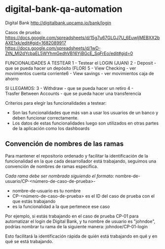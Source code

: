 # digital-bank-qa-automation

Digital Bank
http://digitalbank.upcamp.io/bank/login

Casos de prueba:
https://docs.google.com/spreadsheets/d/15g7u67GLGJ7U_6EuwljMEBXX2bAXE1xk/edit#gid=1682089917
https://docs.google.com/spreadsheets/d/1wD-ZtN_Ml2dYcbaEL5WYhmGedhVB16YjBGcE_SqFrEo/edit#gid=0

FUNCIONALIDADES A TESTEAR
1 - Testear el LOGIN (JUAN) 
2 - Deposit - que se pueda hacer un depósito (FLOR)
5 - View Checking - ver movimientos cuenta corriente6 - View savings - ver movimientos caja de ahorro

SI LLEGAMOS:
3 - Withdraw - que se pueda hacer un retiro
4 - Trasfer Between Accounts - que se pueda hacer una transferencia

Criterios para elegir las funcionalidades a testear:
- Son las funcionalidades que más van a usar los usuarios de un banco y deben funcionar correctamente. 
- Los datos de estas funcionalidades luego son utilizados en otras partes de la aplicación como los dashboards

## Convención de nombres de las ramas
Para mantener el repositorio ordenado y facilitar la identificación de la funcionalidad en la que cada desarrollador está trabajando, seguimos una convención de nombres de ramas específica. 

*Cada rama debe ser nombrada siguiendo el formato:*
nombre-de-usuario/CP-<número-de-caso-de-prueba>-<funcionalidad>
  
- nombre-de-usuario es tu nombre
- CP-<número-de-caso-de-prueba> es el ID del caso de prueba con el que estás trabajando
- <funcionalidad> es la funcionalidad a la que pertenece ese caso

Por ejemplo, si estás trabajando en el caso de prueba CP-01 para automatizar el login de Digital Bank, y tu nombre de usuario es "johndoe", podrías nombrar tu rama de la siguiente manera:
johndoe/CP-01-login
  
Esto facilitará la identificación rápida de quién está trabajando en qué y en qué se está trabajando.

